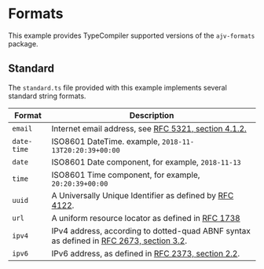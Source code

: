 # Formats

This example provides TypeCompiler supported versions of the `ajv-formats` package.

## Standard

The `standard.ts` file provided with this example implements several standard string formats. 

| Format      | Description |
| ---         | --- |
| `email`     | Internet email address, see [RFC 5321, section 4.1.2.](http://tools.ietf.org/html/rfc5321#section-4.1.2) |
| `date-time` | ISO8601 DateTime. example, `2018-11-13T20:20:39+00:00` |
| `date`      | ISO8601 Date component, for example, `2018-11-13`                                  |
| `time`      | ISO8601 Time component, for example, `20:20:39+00:00`                              |
| `uuid`      | A Universally Unique Identifier as defined by [RFC 4122](https://datatracker.ietf.org/doc/html/rfc4122). |
| `url`       | A uniform resource locator as defined in [RFC 1738](https://www.rfc-editor.org/rfc/rfc1738)
| `ipv4`      | IPv4 address, according to dotted-quad ABNF syntax as defined in [RFC 2673, section 3.2](http://tools.ietf.org/html/rfc2673#section-3.2). |
| `ipv6`      | IPv6 address, as defined in [RFC 2373, section 2.2](http://tools.ietf.org/html/rfc2373#section-2.2). |

